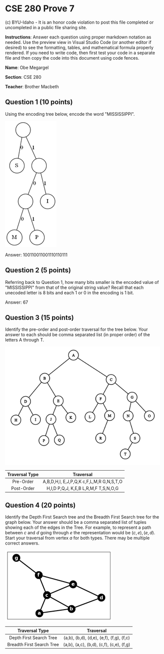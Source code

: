# CSE 280 Prove 7

(c) BYU-Idaho - It is an honor code violation to post this
file completed or uncompleted in a public file sharing site.

**Instructions**: Answer each question using proper markdown notation as needed.  Use the preview view in Visual Studio Code (or another editor if desired) to see the formatting, tables, and mathematical formula properly rendered.  If you need to write code, then first test your code in a separate file and then copy the code into this document using code fences. 

**Name**: Obe Megargel

**Section**: CSE 280

**Teacher**: Brother Macbeth

## Question 1 (10 points)

Using the encoding tree below, encode the word "MISSISSIPPI".

![](prove07_graph1.png)

Answer: 100110011001110110111

## Question 2 (5 points)

Referring back to Question 1, how many bits smaller is the encoded value of "MISSISSIPPI" from that of the original string value?  Recall that each unecoded letter is 8 bits and each 1 or 0 in the encoding is 1 bit.

Answer: 67

## Question 3 (15 points)

Identify the pre-order and post-order traversal for the tree below.  Your answer to each should be comma separated list (in proper order) of the letters A through T.

![](prove07_graph2.png)

|Traversal Type|Traversal|
|:-:|:-:|
|Pre-Order|A,B,D,H,I, E,J,P,Q,K  c,F,L,M,R G,N,S,T,O|
|Post-Order|H,I,D P,Q,J, K,E,B L,R,M,F T,S,N,O,G|

## Question 4 (20 points)

Identify the Depth First Search tree and the Breadth First Search tree for the graph below.  Your answer should be a comma separated list of tuples showing each of the edges in the Tree.  For example, to represent a path between $c$ and $d$ going through $e$ the representation would be $(c,e), (e,d)$.  Start your traversal from vertex $a$ for both types.  There may be multiple correct answers.

![](prove07_graph3.png)

|Traversal Type|Traversal|
|:-:|:-:|
|Depth First Search Tree|(a,b), (b,d), (d,e), (e,f), (f,g), (f,c)|
|Breadth First Search Tree|(a,b), (a,c), (b,d), (c,f), (c,e), (f,g)|



